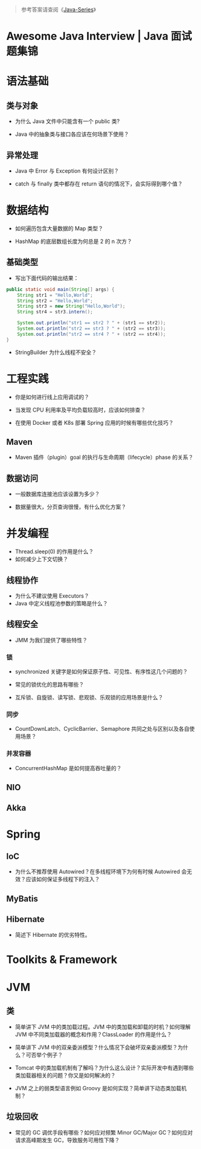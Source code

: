 > 参考答案请查阅《[Java-Series](https://github.com/wx-chevalier/Java-Series?q=)》

# Awesome Java Interview | Java 面试题集锦

# 语法基础

## 类与对象

- 为什么 Java 文件中只能含有一个 public 类?

- Java 中的抽象类与接口各应该在何场景下使用？

## 异常处理

- Java 中 Error 与 Exception 有何设计区别？

- catch 与 finally 类中都存在 return 语句的情况下，会实际得到哪个值？

# 数据结构

- 如何遍历包含大量数据的 Map 类型？

- HashMap 的底层数组长度为何总是 2 的 n 次方？

## 基础类型

- 写出下面代码的输出结果：

```java
public static void main(String[] args) {
    String str1 = "Hello,World";
    String str2 = "Hello,World";
    String str3 = new String("Hello,World");
    String str4 = str3.intern();

    System.out.println("str1 == str2 ? " + (str1 == str2));
    System.out.println("str2 == str3 ? " + (str2 == str3));
    System.out.println("str2 == str4 ? " + (str2 == str4));
}
```

- StringBuilder 为什么线程不安全？

# 工程实践

- 你是如何进行线上应用调试的？

- 当发现 CPU 利用率及平均负载较高时，应该如何排查？

- 在使用 Docker 或者 K8s 部署 Spring 应用的时候有哪些优化技巧？

## Maven

- Maven 插件（plugin）goal 的执行与生命周期（lifecycle）phase 的关系？

## 数据访问

- 一般数据库连接池应该设置为多少？

- 数据量很大，分页查询很慢，有什么优化方案？

# 并发编程

- Thread.sleep(0) 的作用是什么？
- 如何减少上下文切换？

## 线程协作

- 为什么不建议使用 Executors？
- Java 中定义线程池参数的策略是什么？

## 线程安全

- JMM 为我们提供了哪些特性？

### 锁

- synchronized 关键字是如何保证原子性、可见性、有序性这几个问题的？

- 常见的锁优化的思路有哪些？

- 互斥锁、自旋锁、读写锁、悲观锁、乐观锁的应用场景是什么？

### 同步

- CountDownLatch、CyclicBarrier、Semaphore 共同之处与区别以及各自使用场景？

### 并发容器

- ConcurrentHashMap 是如何提高吞吐量的？

## NIO

## Akka

# Spring

## IoC

- 为什么不推荐使用 Autowired？在多线程环境下为何有时候 Autowired 会无效？应该如何保证多线程下的注入？

## MyBatis

## Hibernate

- 简述下 Hibernate 的优劣特性。

# Toolkits & Framework

# JVM

## 类

- 简单讲下 JVM 中的类加载过程。JVM 中的类加载和卸载的时机？如何理解 JVM 中不同类加载器的概念和作用？ClassLoader 的作用是什么？

- 简单讲下 JVM 中的双亲委派模型？什么情况下会破坏双亲委派模型？为什么？可否举个例子？

- Tomcat 中的类加载机制有了解吗？为什么这么设计？实际开发中有遇到哪些类加载器相关的问题？你又是如何解决的？

- JVM 之上的弱类型语言例如 Groovy 是如何实现？简单讲下动态类加载机制？

## 垃圾回收

- 常见的 GC 调优手段有哪些？如何应对频繁 Minor GC/Major GC？如何应对请求高峰期发生 GC，导致服务可用性下降？
